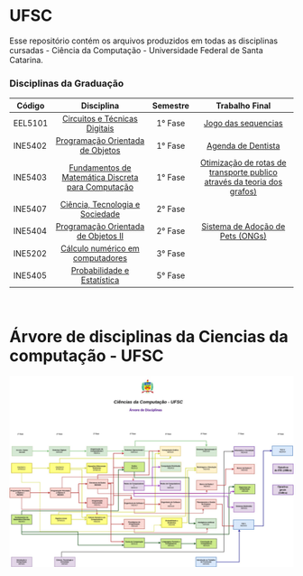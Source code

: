 # UFSC

Esse repositório contém os arquivos produzidos em todas as disciplinas cursadas - Ciência da Computação - Universidade Federal de Santa Catarina.

### Disciplinas da Graduação


| Código  | Disciplina                | Semestre | Trabalho Final |
| ------  | :-----------------------: | :--------: | :-------------: |
| EEL5101 | [Circuitos e Técnicas Digitais](https://github.com/pamelamontteiro/UFSC/tree/main/EEL5105) | 1° Fase| [Jogo das sequencias](https://github.com/pamelamontteiro/UFSC/tree/main/EEL5105/Jogo%20das%20sequencias)|
| INE5402 | [Programação Orientada de Objetos](https://github.com/pamelamontteiro/UFSC/tree/main/INE5402) |   1° Fase | [Agenda de Dentista](https://github.com/pamelamontteiro/Agenda_dentista)
| INE5403 | [	Fundamentos de Matemática Discreta para Computação](https://github.com/pamelamontteiro/UFSC/tree/main/INE5403) | 1° Fase| [Otimização de rotas de transporte publico através da teoria dos grafos)](https://github.com/pamelamontteiro/UFSC/blob/main/INE5403/Trabalho%20Final/Trabalho%20Final/Trabalho%201%20Matematica%20Discreta.pdf)
| INE5407 | [Ciência, Tecnologia e Sociedade](https://github.com/pamelamontteiro/UFSC/tree/main/INE5407) |  2° Fase|
| INE5404 | [Programação Orientada de Objetos II](https://github.com/pamelamontteiro/UFSC/tree/main/INE5605) | 2° Fase | [Sistema de Adoção de Pets (ONGs)](https://github.com/pamelamontteiro/sistema-adocao-DSO1)
| INE5202 | [Cálculo numérico em computadores](https://github.com/pamelamontteiro/UFSC/tree/main/INE5202) | 3° Fase |
| INE5405 | [Probabilidade e Estatística](https://github.com/pamelamontteiro/UFSC/tree/main/INE5405) | 5° Fase|

<br>


# Árvore de disciplinas da Ciencias da computação -  UFSC
<img src="Árvore de Disciplinas.jpg">